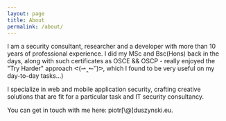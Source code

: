 ```yaml
---
layout: page
title: About 
permalink: /about/
---
```


I am a security consultant, researcher and a developer with more than 10 years of professional experience.
I did my MSc and Bsc(Hons) back in the days, along with such certificates as OSCE && OSCP - really enjoyed the "Try Harder" approach ᕙ(⇀‸↼‶)ᕗ, which I found to be very useful on my day-to-day tasks...)

I specialize in web and mobile application security, crafting creative solutions that are fit for a particular task and IT security consultancy.

You can get in touch with me here: piotr[\\\@]duszynski.eu. 



